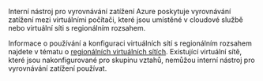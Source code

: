 Interní nástroj pro vyrovnávání zatížení Azure poskytuje vyrovnávání zatížení mezi virtuálními počítači, které jsou umístěné v cloudové službě nebo virtuální síti s regionálním rozsahem.

Informace o používání a konfiguraci virtuálních sítí s regionálním rozsahem najdete v tématu o [regionálních virtuálních sítích](../articles/virtual-network/virtual-networks-migrate-to-regional-vnet.md). Existující virtuální sítě, které jsou nakonfigurované pro skupinu vztahů, nemůžou interní nástroj pro vyrovnávání zatížení používat.


<!--HONumber=Nov16_HO2-->


